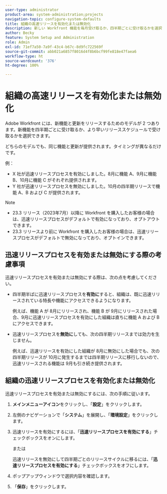 ```yaml
---
user-type: administrator
product-area: system-administration;projects
navigation-topic: configure-system-defaults
title: 組織の高速リリースを有効化または無効化
description: 新しい Workfront 機能を毎月受け取るか、四半期ごとに受け取るかを選択できます。
author: Becky
feature: System Setup and Administration
role: Admin
exl-id: 71ef7a50-7a9f-43c4-b67c-8d9fc722569f
source-git-commit: abb021a6857f8016d4f8b6bcf99fe818e47faea6
workflow-type: ht
source-wordcount: '376'
ht-degree: 100%

---
```


# 組織の高速リリースを有効化または無効化

Adobe Workfront には、新機能と更新をリリースするためのモデルが 2 つあります。新機能を四半期ごとに受け取るか、より早いリリーススケジュールで受け取るかを選択できます。

どちらのモデルでも、同じ機能と更新が提供されます。タイミングが異なるだけです。

例：

* X 社が迅速リリースプロセスを有効にしました。8月に機能 A、9月に機能 B、10月に機能 C がそれぞれ提供されます。
* Y 社が迅速リリースプロセスを無効にしました。10月の四半期リリースで機能 A、B および C が提供されます。

>[!NOTE]
>
>* 23.3 リリース（2023年7月）以降に Workfront を購入したお客様の場合は、迅速リリースプロセスがデフォルトで有効になっており、オプトアウトできます。
>* 23.3 リリースより前に Workfront を購入したお客様の場合は、迅速リリースプロセスがデフォルトで無効になっており、オプトインできます。

## 迅速リリースプロセスを有効または無効にする際の考慮事項

迅速リリースプロセスを有効または無効にする際は、次の点を考慮してください。

* 四半期半ばに迅速リリースプロセスを&#x200B;**有効に**&#x200B;すると、組織は、既に迅速リリースされている特長や機能にアクセスできるようになります。

  例えば、機能 A が 8月にリリースされ、機能 B が 9月にリリースされた場合、9月に迅速リリースプロセスを有効にした組織は直ちに機能 A および B にアクセスできます。

* 迅速リリースプロセスを&#x200B;**無効に**&#x200B;しても、次の四半期リリースまでは効力を生じません。

  例えば、迅速リリースを有効にした組織が 8月に無効にした場合でも、次の四半期リリースが 10月に発生するまでは四半期リリースに移行しないので、迅速リリースされる機能は 9月も引き続き提供されます。

## 組織の迅速リリースプロセスを有効化または無効化

迅速リリースプロセスを有効または無効にするには、次の手順に従います。

1. **メインメニューアイコン**&#x200B;をクリックし、「**設定**」をクリックします。
1. 左側のナビゲーションで「**システム**」を展開し、「**環境設定**」をクリックします。
1. 迅速リリースを有効にするには、「**迅速リリースプロセスを有効にする**」チェックボックスをオンにします。

   または

   迅速リリースを無効にして四半期ごとのリリースサイクルに移るには、「**迅速リリースプロセスを有効にする**」チェックボックスをオフにします。

1. ポップアップウィンドウで選択内容を確認します。
1. 「**保存**」をクリックします。
